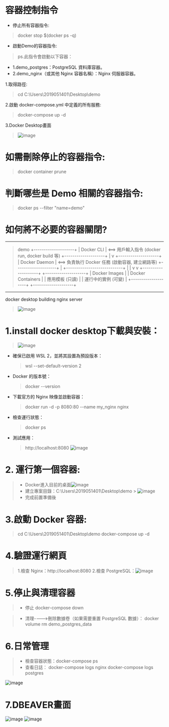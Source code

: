 # 容器控制指令
- 停止所有容器指令:
> docker stop $(docker ps -q)

- 啟動Demo的容器指令:

> ps.此指令會啟動以下容器：
- 1.demo_postgres：PostgreSQL 資料庫容器。
- 2.demo_nginx（或其他 Nginx 容器名稱）：Nginx 伺服器容器。

1.取得路徑:
> cd C:\Users\2019051401\Desktop\demo

2.啟動 docker-compose.yml 中定義的所有服務: 
> docker-compose up -d

3.Docker Desktop畫面
> ![image](https://github.com/user-attachments/assets/ad7f5be9-f4fc-4fde-a0bf-689977b6814d)


# 如需刪除停止的容器指令:
> docker container prune


# 判斷哪些是 Demo 相關的容器指令:
> docker ps --filter "name=demo"

# 如何將不必要的容器關閉?

---
> demo
+--------------------+
| Docker CLI         |   <==> 用戶輸入指令 (docker run, docker build 等)
+--------------------+
        |
        v
+--------------------+
| Docker Daemon      |   <==> 負責執行 Docker 任務 (啟動容器, 建立網路等)
+--------------------+
        |
        +----------------------------+
        |                            |
        v                            v
+--------------------+    +--------------------+
| Docker Images      |    | Docker Containers  |
| 應用模板 (只讀)     |    | 運行中的實例 (可變)  |
+--------------------+    +--------------------+
---

docker desktop building nginx server
> ![image](https://github.com/user-attachments/assets/978344ef-66c2-459d-be29-d829c1f145d6)

# 1.install docker desktop下載與安裝：
> ![image](https://github.com/user-attachments/assets/1d7981a3-a428-4ec0-b7aa-f7575e86583e)

- 確保已啟用 WSL 2，並將其設置為預設版本：
  > wsl --set-default-version 2
- Docker 的版本號：
  > docker --version
- 下載官方的 Nginx 映像並啟動容器：
  > docker run -d -p 8080:80 --name my_nginx nginx
- 檢查運行狀態：
  > docker ps
- 測試應用：
  > http://localhost:8080
  > ![image](https://github.com/user-attachments/assets/4f87b2c7-85d0-48ae-b3b8-f6f80d5f6df7)

# 2. 運行第一個容器:
> - Docker進入目前的桌面![image](https://github.com/user-attachments/assets/420d4ae2-6e1f-419b-8502-1cc8b1cae3f1)
> - 建立專案目錄：C:\Users\2019051401\Desktop\demo
        > ![image](https://github.com/user-attachments/assets/25980144-f950-4738-a861-8b64ce55eb79)
> - 完成前置準備後

# 3.啟動 Docker 容器:
> cd C:\Users\2019051401\Desktop\demo
> docker-compose up -d

# 4.驗證運行網頁
> 1.檢查 Nginx：http://localhost:8080
> 2.檢查 PostgreSQL：![image](https://github.com/user-attachments/assets/d54954e7-1fc4-4651-936d-9f2df3b148e7)

# 5.停止與清理容器
> - 停止
> docker-compose down

> - 清理---->刪除數據卷（如果需要重置 PostgreSQL 數據）：
> docker volume rm demo_postgres_data

# 6.日常管理
> - 檢查容器狀態：docker-compose ps
> - 查看日誌：
> docker-compose logs nginx
> docker-compose logs postgres

![image](https://github.com/user-attachments/assets/87755f46-cffe-4182-b612-5372891f8b53)

# 7.DBEAVER畫面
![image](https://github.com/user-attachments/assets/92b84856-dbb9-475c-9287-98be124b88d7)
![image](https://github.com/user-attachments/assets/dd052960-ec4b-4132-8283-6e7df9e5775a)



 


